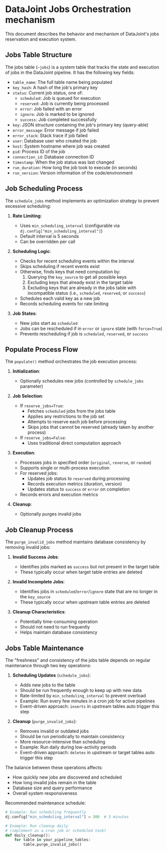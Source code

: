 # DataJoint Jobs Orchestration mechanism

This document describes the behavior and mechanism of DataJoint's jobs reservation and execution system.

## Jobs Table Structure

The jobs table (`~jobs`) is a system table that tracks the state and execution of jobs in the DataJoint pipeline. It has the following key fields:

- `table_name`: The full table name being populated
- `key_hash`: A hash of the job's primary key
- `status`: Current job status, one of:
  - `scheduled`: Job is queued for execution
  - `reserved`: Job is currently being processed
  - `error`: Job failed with an error
  - `ignore`: Job is marked to be ignored
  - `success`: Job completed successfully
- `key`: JSON structure containing the job's primary key (query-able)
- `error_message`: Error message if job failed
- `error_stack`: Stack trace if job failed
- `user`: Database user who created the job
- `host`: System hostname where job was created
- `pid`: Process ID of the job
- `connection_id`: Database connection ID
- `timestamp`: When the job status was last changed
- `run_duration`: How long the job took to execute (in seconds)
- `run_version`: Version information of the code/environment

## Job Scheduling Process

The `schedule_jobs` method implements an optimization strategy to prevent excessive scheduling:

1. **Rate Limiting**:
   - Uses `min_scheduling_interval` (configurable via `dj.config["min_scheduling_interval"]`)
   - Default interval is 5 seconds
   - Can be overridden per call

2. **Scheduling Logic**:
   - Checks for recent scheduling events within the interval
   - Skips scheduling if recent events exist
   - Otherwise, finds keys that need computation by:
     1. Querying the `key_source` to get all possible keys
     2. Excluding keys that already exist in the target table
     3. Excluding keys that are already in the jobs table with incompatible status
        (i.e., `scheduled`, `reserved`, or `success`)
   - Schedules each valid key as a new job
   - Records scheduling events for rate limiting

3. **Job States**:
   - New jobs start as `scheduled`
   - Jobs can be rescheduled if in `error` or `ignore` state (with `force=True`)
   - Prevents rescheduling if job is `scheduled`, `reserved`, or `success`

## Populate Process Flow

The `populate()` method orchestrates the job execution process:

1. **Initialization**:
   - Optionally schedules new jobs (controlled by `schedule_jobs` parameter)

2. **Job Selection**:
   - If `reserve_jobs=True`:
     - Fetches `scheduled` jobs from the jobs table
     - Applies any restrictions to the job set
     - Attempts to reserve each job before processing
     - Skips jobs that cannot be reserved (already taken by another process)
   - If `reserve_jobs=False`:
     - Uses traditional direct computation approach

3. **Execution**:
   - Processes jobs in specified order (`original`, `reverse`, or `random`)
   - Supports single or multi-process execution
   - For reserved jobs:
     - Updates job status to `reserved` during processing
     - Records execution metrics (duration, version)
     - Updates status to `success` or `error` on completion
   - Records errors and execution metrics

4. **Cleanup**:
   - Optionally purges invalid jobs

## Job Cleanup Process

The `purge_invalid_jobs` method maintains database consistency by removing invalid jobs:

1. **Invalid Success Jobs**:
   - Identifies jobs marked as `success` but not present in the target table
   - These typically occur when target table entries are deleted

2. **Invalid Incomplete Jobs**:
   - Identifies jobs in `scheduled`/`error`/`ignore` state that are no longer in the `key_source`
   - These typically occur when upstream table entries are deleted

3. **Cleanup Characteristics**:
   - Potentially time-consuming operation
   - Should not need to run frequently
   - Helps maintain database consistency

## Jobs Table Maintenance

The "freshness" and consistency of the jobs table depends on regular maintenance through two key operations:

1. **Scheduling Updates** (`schedule_jobs`):
   - Adds new jobs to the table
   - Should be run frequently enough to keep up with new data
   - Rate-limited by `min_scheduling_interval` to prevent overload
   - Example: Run every few minutes in a cron job for active pipelines
   - Event-driven approach: `inserts` in upstream tables auto trigger this step

2. **Cleanup** (`purge_invalid_jobs`):
   - Removes invalid or outdated jobs
   - Should be run periodically to maintain consistency
   - More resource-intensive than scheduling
   - Example: Run daily during low-activity periods
   - Event-driven approach: `deletes` in upstream or target tables auto trigger this step

The balance between these operations affects:
- How quickly new jobs are discovered and scheduled
- How long invalid jobs remain in the table
- Database size and query performance
- Overall system responsiveness

Recommended maintenance schedule:
```python
# Example: Run scheduling frequently
dj.config["min_scheduling_interval"] = 300  # 5 minutes

# Example: Run cleanup daily
# (implement as a cron job or scheduled task)
def daily_cleanup():
    for table in your_pipeline_tables:
        table.purge_invalid_jobs()
``` 